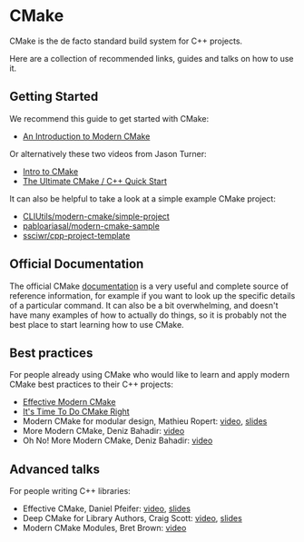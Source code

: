 # CMake
CMake is the de facto standard build system for C++ projects.

Here are a collection of recommended links, guides and talks on how to use it.

## Getting Started
We recommend this guide to get started with CMake:

- [An Introduction to Modern CMake](https://cliutils.gitlab.io/modern-cmake/)

Or alternatively these two videos from Jason Turner:

- [Intro to CMake](https://www.youtube.com/watch?v=HPMvU64RUTY)
- [The Ultimate CMake / C++ Quick Start](https://www.youtube.com/watch?v=YbgH7yat-Jo&t=0s)

It can also be helpful to take a look at a simple example CMake project:

- [CLIUtils/modern-cmake/simple-project](https://gitlab.com/CLIUtils/modern-cmake/-/tree/master/examples/simple-project)
- [pabloariasal/modern-cmake-sample](https://github.com/pabloariasal/modern-cmake-sample)
- [ssciwr/cpp-project-template](https://github.com/ssciwr/cpp-project-template)

## Official Documentation
The official CMake [documentation](https://cmake.org/cmake/help/latest/) is a very useful and complete source of reference information,
for example if you want to look up the specific details of a particular command. It can also be a bit overwhelming, and
doesn't have many examples of how to actually do things, so it is probably not the best place to start learning how to use CMake.

## Best practices
For people already using CMake who would like to learn and apply modern CMake best practices to their C++ projects:
- [Effective Modern CMake](https://gist.github.com/mbinna/c61dbb39bca0e4fb7d1f73b0d66a4fd1)
- [It's Time To Do CMake Right](https://pabloariasal.github.io/2018/02/19/its-time-to-do-cmake-right/)
- Modern CMake for modular design, Mathieu Ropert: [video](https://www.youtube.com/watch?v=eC9-iRN2b04), [slides](https://github.com/CppCon/CppCon2017/blob/master/Tutorials/Using%20Modern%20CMake%20Patterns%20to%20Enforce%20a%20Good%20Modular%20Design/Using%20Modern%20CMake%20Patterns%20to%20Enforce%20a%20Good%20Modular%20Design%20-%20Mathieu%20Ropert%20-%20CppCon%202017.pdf)
- More Modern CMake, Deniz Bahadir: [video](https://www.youtube.com/watch?v=y7ndUhdQuU8)
- Oh No! More Modern CMake, Deniz Bahadir: [video](https://www.youtube.com/watch?v=y9kSr5enrSk)

## Advanced talks
For people writing C++ libraries:
- Effective CMake, Daniel Pfeifer: [video](https://www.youtube.com/watch?v=bsXLMQ6WgIk&t=2797s), [slides](https://github.com/boostcon/cppnow_presentations_2017/blob/master/05-19-2017_friday/effective_cmake__daniel_pfeifer__cppnow_05-19-2017.pdf)
- Deep CMake for Library Authors, Craig Scott: [video](https://www.youtube.com/watch?v=m0DwB4OvDXk), [slides](https://github.com/CppCon/CppCon2019/blob/master/Presentations/deep_cmake_for_library_authors/deep_cmake_for_library_authors__craig_scott__cppcon_2019.pdf)
- Modern CMake Modules, Bret Brown: [video](https://www.youtube.com/watch?v=IZXNsim9TWI)